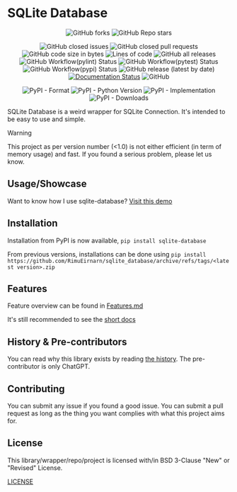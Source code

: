 # SQLite Database

<div align="center">

![GitHub forks](https://img.shields.io/github/forks/RimuEirnarn/sqlite_database?style=social)
![GitHub Repo stars](https://img.shields.io/github/stars/RimuEirnarn/sqlite_database?style=social)

![GitHub closed issues](https://img.shields.io/github/issues-closed-raw/RimuEirnarn/sqlite_database)
![GitHub closed pull requests](https://img.shields.io/github/issues-pr-closed/RimuEirnarn/sqlite_database)
![GitHub code size in bytes](https://img.shields.io/github/languages/code-size/RimuEirnarn/sqlite_database)
![Lines of code](https://img.shields.io/tokei/lines/github/RimuEirnarn/sqlite_database)
![GitHub all releases](https://img.shields.io/github/downloads/RimuEirnarn/sqlite_database/total)
![GitHub Workflow(pylint) Status](https://img.shields.io/github/actions/workflow/status/RimuEirnarn/sqlite_database/pylint.yml?label=lint)
![GitHub Workflow(pytest) Status](https://img.shields.io/github/actions/workflow/status/RimuEirnarn/sqlite_database/pytest.yml?label=tests)
![GitHub Workflow(pypi) Status](https://img.shields.io/github/actions/workflow/status/RimuEirnarn/sqlite_database/python-publish.yml)
![GitHub release (latest by date)](https://img.shields.io/github/v/release/RimuEirnarn/sqlite_database)
[![Documentation Status](https://readthedocs.org/projects/sqlite-database/badge/?version=latest)](https://sqlite-database.readthedocs.io/en/latest/?badge=latest)
![GitHub](https://img.shields.io/github/license/RimuEirnarn/sqlite_database)

![PyPI - Format](https://img.shields.io/pypi/format/sqlite-database)
![PyPI - Python Version](https://img.shields.io/pypi/pyversions/sqlite-database)
![PyPI - Implementation](https://img.shields.io/pypi/implementation/sqlite-database)
![PyPI - Downloads](https://img.shields.io/pypi/dm/sqlite-database?label=%28PyPI%29%20downloads)

</div>

SQLite Database is a weird wrapper for SQLite Connection. It's intended to be easy to use and simple.

> [!WARNING]
> This project as per version number (<1.0) is not either efficient (in term of memory usage) and fast. If you found a serious problem, please let us know.

## Usage/Showcase

Want to know how I use sqlite-database? [Visit this demo](https://github.com/RimuEirnarn/sqlite_database_demo)

## Installation

Installation from PyPI is now available, `pip install sqlite-database`

From previous versions, installations can be done using `pip install https://github.com/RimuEirnarn/sqlite_database/archive/refs/tags/<latest version>.zip`

## Features

Feature overview can be found in [Features.md](https://github.com/RimuEirnarn/sqlite_database/blob/main/Features.md)

It's still recommended to see the [short docs](https://sqlite-database.rtfd.io/)

## History & Pre-contributors

You can read why this library exists by reading [the history](History.md). The pre-contributor is only ChatGPT.

## Contributing

You can submit any issue if you found a good issue. You can submit a pull request as long as the thing you want complies with what this project aims for.

## License

This library/wrapper/repo/project is licensed with/in BSD 3-Clause "New" or "Revised" License.

[LICENSE](https://github.com/RimuEirnarn/sqlite_database/blob/main/LICENSE)
